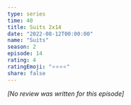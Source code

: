 ```yaml
---
type: series
time: 40
title: Suits 2x14
date: "2022-08-12T00:00:00"
name: "Suits"
season: 2
episode: 14
rating: 4
ratingEmoji: "⭐️⭐️⭐️⭐️"
share: false
---
```


*[No review was written for this episode]*